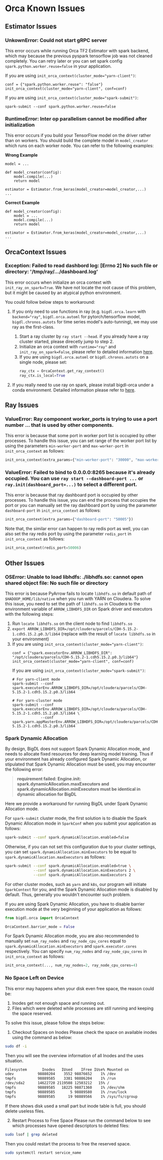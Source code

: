 # Orca Known Issues

## Estimator Issues

### UnkownError: Could not start gRPC server

This error occurs while running Orca TF2 Estimator with spark backend, which may because the previous pyspark tensorflow job was not cleaned completely. You can retry later or you can set spark config `spark.python.worker.reuse=false` in your application.

If you are using `init_orca_context(cluster_mode="yarn-client")`:
   ```
   conf = {"spark.python.worker.reuse": "false"}
   init_orca_context(cluster_mode="yarn-client", conf=conf)
   ```
   If you are using `init_orca_context(cluster_mode="spark-submit")`:
   ```
   spark-submit --conf spark.python.worker.reuse=false
   ```

### RuntimeError: Inter op parallelism cannot be modified after initialization

This error occurs if you build your TensorFlow model on the driver rather than on workers. You should build the complete model in `model_creator` which runs on each worker node. You can refer to the following examples:

**Wrong Example**
   ```
   model = ...

   def model_creator(config):
       model.compile(...)
       return model

   estimator = Estimator.from_keras(model_creator=model_creator,...)
   ...
   ```

**Correct Example**
   ```
   def model_creator(config):
       model = ...
       model.compile(...)
       return model

   estimator = Estimator.from_keras(model_creator=model_creator,...)
   ...
   ```

## OrcaContext Issues

### Exception: Failed to read dashbord log: [Errno 2] No such file or directory: '/tmp/ray/.../dashboard.log'

This error occurs when initialize an orca context with `init_ray_on_spark=True`. We have not locate the root cause of this problem, but it might be caused by an atypical python environment.

You could follow below steps to workaround:

1. If you only need to use functions in ray (e.g. `bigdl.orca.learn` with `backend="ray"`, `bigdl.orca.automl` for pytorch/tensorflow model, `bigdl.chronos.autots` for time series model's auto-tunning), we may use ray as the first-class.

   1. Start a ray cluster by `ray start --head`. if you already have a ray cluster started, please direcetly jump to step 2.
   2. Initialize an orca context with `runtime="ray"` and `init_ray_on_spark=False`, please refer to detailed information [here](./orca-context.html).
   3. If you are using `bigdl.orca.automl` or `bigdl.chronos.autots` on a single node, please set:
      ```python
      ray_ctx = OrcaContext.get_ray_context()
      ray_ctx.is_local=True
      ```

2. If you really need to use ray on spark, please install bigdl-orca under a conda environment. Detailed information please refer to [here](./orca.html).

## Ray Issues

### ValueError: Ray component worker_ports is trying to use a port number ... that is used by other components.

This error is because that some port in worker port list is occupied by other processes. To handle this issue, you can set range of the worker port list by using the parameters `min-worker-port` and `max-worker-port` in `init_orca_context` as follows:

```python
init_orca_context(extra_params={"min-worker-port": "30000", "max-worker-port": "30033"})
```

### ValueError: Failed to bind to 0.0.0.0:8265 because it's already occupied. You can use `ray start --dashboard-port ...` or `ray.init(dashboard_port=...)` to select a different port.

This error is because that ray dashboard port is occupied by other processes. To handle this issue, you can end the process that occupies the port or you can manually set the ray dashboard port by using the parameter `dashboard-port` in `init_orca_context` as follows:

```python
init_orca_context(extra_params={"dashboard-port": "50005"})
```

Note that, the similar error can happen to ray redis port as well, you can also set the ray redis port by using the parameter `redis_port` in `init_orca_context` as follows:

```python
init_orca_context(redis_port=50006)
```

## Other Issues

### OSError: Unable to load libhdfs: ./libhdfs.so: cannot open shared object file: No such file or directory

This error is because PyArrow fails to locate `libhdfs.so` in default path of `$HADOOP_HOME/lib/native` when you run with YARN on Cloudera.
To solve this issue, you need to set the path of `libhdfs.so` in Cloudera to the environment variable of `ARROW_LIBHDFS_DIR` on Spark driver and executors with the following steps:

1. Run `locate libhdfs.so` on the client node to find `libhdfs.so`
2. `export ARROW_LIBHDFS_DIR=/opt/cloudera/parcels/CDH-5.15.2-1.cdh5.15.2.p0.3/lib64` (replace with the result of `locate libhdfs.so` in your environment)
3. If you are using `init_orca_context(cluster_mode="yarn-client")`:
   ```
   conf = {"spark.executorEnv.ARROW_LIBHDFS_DIR": "/opt/cloudera/parcels/CDH-5.15.2-1.cdh5.15.2.p0.3/lib64"}
   init_orca_context(cluster_mode="yarn-client", conf=conf)
   ```
   If you are using `init_orca_context(cluster_mode="spark-submit")`:
   ```
   # For yarn-client mode
   spark-submit --conf spark.executorEnv.ARROW_LIBHDFS_DIR=/opt/cloudera/parcels/CDH-5.15.2-1.cdh5.15.2.p0.3/lib64

   # For yarn-cluster mode
   spark-submit --conf spark.executorEnv.ARROW_LIBHDFS_DIR=/opt/cloudera/parcels/CDH-5.15.2-1.cdh5.15.2.p0.3/lib64 \
                --conf spark.yarn.appMasterEnv.ARROW_LIBHDFS_DIR=/opt/cloudera/parcels/CDH-5.15.2-1.cdh5.15.2.p0.3/lib64

### Spark Dynamic Allocation

By design, BigDL does not support Spark Dynamic Allocation mode, and needs to allocate fixed resources for deep learning model training. Thus if your environment has already configured Spark Dynamic Allocation, or stipulated that Spark Dynamic Allocation must be used, you may encounter the following error:

> **requirement failed: Engine.init: spark.dynamicAllocation.maxExecutors and spark.dynamicAllocation.minExecutors must be identical in dynamic allocation for BigDL**
>

Here we provide a workaround for running BigDL under Spark Dynamic Allocation mode.

For `spark-submit` cluster mode, the first solution is to disable the Spark Dynamic Allocation mode in `SparkConf` when you submit your application as follows:

```bash
spark-submit --conf spark.dynamicAllocation.enabled=false
```

Otherwise, if you can not set this configuration due to your cluster settings, you can set `spark.dynamicAllocation.minExecutors` to be equal to `spark.dynamicAllocation.maxExecutors` as follows:

```bash
spark-submit --conf spark.dynamicAllocation.enabled=true \
             --conf spark.dynamicAllocation.minExecutors 2 \
             --conf spark.dynamicAllocation.maxExecutors 2
```

For other cluster modes, such as `yarn` and `k8s`, our program will initiate `SparkContext` for you, and the Spark Dynamic Allocation mode is disabled by default. Thus, generally you wouldn't encounter such problem.

If you are using Spark Dynamic Allocation, you have to disable barrier execution mode at the very beginning of your application as follows:

```python
from bigdl.orca import OrcaContext

OrcaContext.barrier_mode = False
```

For Spark Dynamic Allocation mode, you are also recommended to manually set `num_ray_nodes` and `ray_node_cpu_cores` equal to `spark.dynamicAllocation.minExecutors` and `spark.executor.cores` respectively. You can specify `num_ray_nodes` and `ray_node_cpu_cores` in `init_orca_context` as follows:

```python
init_orca_context(..., num_ray_nodes=2, ray_node_cpu_cores=4)
```

### No Space Left on Device
This error may happens when your disk even free space, the reason could be:
1. Inodes get not enough space and running out.  
2. Files which were deleted while processes are still running and keeping the space reserved.

To solve this issue, please follow the steps below:
1. Checkout Spaces on Inodes
Please check the space on available inodes using the command as below:
```bash
sudo df -i
```

Then you will see the overview information of all Inodes and the uses situation.
```bash
Filesystem       Inodes   IUsed    IFree IUse% Mounted on
udev           98880204    3552 98876652    1% /dev
tmpfs          98889585    3381 98886204    1% /run
/dev/sda2      14622720 2119508 12503212   15% /
tmpfs          98889585   18225 98871360    1% /dev/shm
tmpfs          98889585       5 98889580    1% /run/lock
tmpfs          98889585      19 98889566    1% /sys/fs/cgroup
```

If there shows disk used a small part but inode table is full, you should delete useless files.

2. Restart Process to Free Space
Please run the command below to see which processes have opened descriptors to deleted files:
```bash
sudo lsof | grep deleted
```

Then you could restart the process to free the reserved space.
```bash
sudo systemctl restart service_name
```
